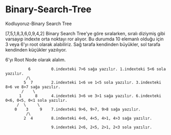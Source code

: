 # Binary-Search-Tree
Kodluyoruz-Binary Search Tree

[7,5,1,8,3,6,0,9,4,2] Binary Search Tree'ye göre sıralarken, sıralı diziymiş gibi varsayıp indexte orta noktayı ror alıyor. Bu durumda 10 elemanlı olduğu için 3 veya 6'yı root olarak alabiliriz. Sağ tarafa kendinden büyükler, sol tarafa kendinden küçükler yazılıyor.

 6'yı Root Node olarak alalım.

              6         0.indexteki 7>6 sağa yazılır. 1.indexteki 5<6 sola yazılır.
             /\
            5  7        2.indexteki 1<6 ve 1<5 sola yazılır. 3.indexteki 8>6 ve 8>7 sağa yazılır.
           /    \
          1      8      4.indexteki 3<6 ve 3>1 sağa yazılır. 6.indexteki 0<6, 0<5, 0<1 sola yazılır.
         /  \     \
        0    3     9    7.indexteki 9>6, 9>7, 9>8 sağa yazılır.
             /\
            2  4        8.indexteki 4<6, 4<5, 4>1, 4>3 sağa yazılır. 

                        9.indexteki 2<6, 2<5, 2>1, 2<3 sola yazılır.
